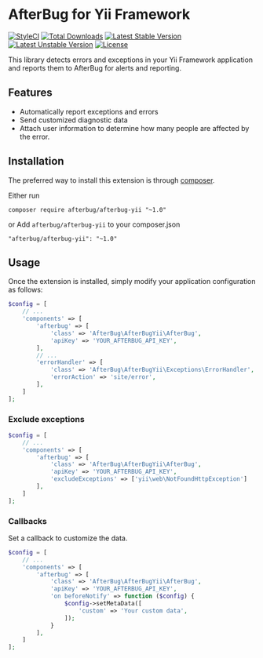# AfterBug for Yii Framework

[![StyleCI](https://styleci.io/repos/130384190/shield?style=flat)](https://styleci.io/repos/66539893)
[![Total Downloads](https://poser.pugx.org/afterbug/afterbug-yii/downloads)](https://packagist.org/packages/afterbug/afterbug-yii)
[![Latest Stable Version](https://poser.pugx.org/afterbug/afterbug-yii/v/stable)](https://packagist.org/packages/afterbug/afterbug-yii)
[![Latest Unstable Version](https://poser.pugx.org/afterbug/afterbug-yii/v/unstable)](https://packagist.org/packages/afterbug/afterbug-yii)
[![License](https://poser.pugx.org/afterbug/afterbug-yii/license)](https://packagist.org/packages/afterbug/afterbug-yii)

This library detects errors and exceptions in your Yii Framework application and reports them to AfterBug for alerts and reporting.

## Features

- Automatically report exceptions and errors
- Send customized diagnostic data
- Attach user information to determine how many people are affected by the error.

## Installation

The preferred way to install this extension is through [composer](http://getcomposer.org/download/).


Either run

```
composer require afterbug/afterbug-yii "~1.0"
```

or Add `afterbug/afterbug-yii` to your composer.json

```
"afterbug/afterbug-yii": "~1.0"
```


## Usage

Once the extension is installed, simply modify your application configuration as follows:

```php
$config = [
    // ...
    'components' => [
        'afterbug' => [
            'class' => 'AfterBug\AfterBugYii\AfterBug',
            'apiKey' => 'YOUR_AFTERBUG_API_KEY',
        ],
        // ...
        'errorHandler' => [
            'class' => 'AfterBug\AfterBugYii\Exceptions\ErrorHandler',
            'errorAction' => 'site/error',
        ],
    ]
];
```

### Exclude exceptions

```php
$config = [
    // ...
    'components' => [
        'afterbug' => [
            'class' => 'AfterBug\AfterBugYii\AfterBug',
            'apiKey' => 'YOUR_AFTERBUG_API_KEY',
            'excludeExceptions' => ['yii\web\NotFoundHttpException']
        ],
    ]
];
```

### Callbacks

Set a callback to customize the data.

```php
$config = [
    // ...
    'components' => [
        'afterbug' => [
            'class' => 'AfterBug\AfterBugYii\AfterBug',
            'apiKey' => 'YOUR_AFTERBUG_API_KEY',
            'on beforeNotify' => function ($config) {
                $config->setMetaData([
                    'custom' => 'Your custom data',
                ]);
            }
        ],
    ]
];
```
